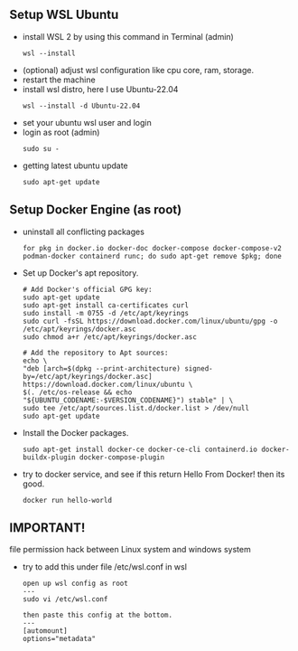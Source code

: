 ## Setup WSL Ubuntu
- install WSL 2 by using this command in Terminal (admin)
    ```
    wsl --install
    ```
- (optional) adjust wsl configuration like cpu core, ram, storage.
-  restart the machine
-  install wsl distro, here I use Ubuntu-22.04
    ```
    wsl --install -d Ubuntu-22.04
    ```
- set your ubuntu wsl user and login
- login as root (admin)
    ```
    sudo su -
    ```
- getting latest ubuntu update
    ```
    sudo apt-get update
    ````

## Setup Docker Engine (as root)
-  uninstall all conflicting packages
    ```
    for pkg in docker.io docker-doc docker-compose docker-compose-v2 podman-docker containerd runc; do sudo apt-get remove $pkg; done
    ```

-  Set up Docker's apt repository.
    ```
    # Add Docker's official GPG key:
    sudo apt-get update
    sudo apt-get install ca-certificates curl
    sudo install -m 0755 -d /etc/apt/keyrings
    sudo curl -fsSL https://download.docker.com/linux/ubuntu/gpg -o /etc/apt/keyrings/docker.asc
    sudo chmod a+r /etc/apt/keyrings/docker.asc

    # Add the repository to Apt sources:
    echo \
    "deb [arch=$(dpkg --print-architecture) signed-by=/etc/apt/keyrings/docker.asc] https://download.docker.com/linux/ubuntu \
    $(. /etc/os-release && echo "${UBUNTU_CODENAME:-$VERSION_CODENAME}") stable" | \
    sudo tee /etc/apt/sources.list.d/docker.list > /dev/null
    sudo apt-get update
    ```

-  Install the Docker packages.
    ```
    sudo apt-get install docker-ce docker-ce-cli containerd.io docker-buildx-plugin docker-compose-plugin
    ```


- try to docker service, and see if this return Hello From Docker! then its good.
    ```
    docker run hello-world
    ```

## IMPORTANT!
file permission hack between Linux system and windows system
- try to add this under file /etc/wsl.conf in wsl
    ```
    open up wsl config as root
    ---
    sudo vi /etc/wsl.conf

    then paste this config at the bottom.
    ---
    [automount]
    options="metadata"
    ```